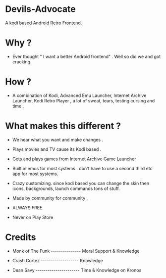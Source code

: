 # Devils-Advocate
A kodi based Android Retro Frontend.

# Why ? 

- Ever thought " I want a better Android  frontend" . Well so did we and got cracking. 

# How ? 

- A combination of Kodi, Advanced Emu Launcher, Internet Archive Launcher, Kodi Retro Player , a lot of sweat, tears, testing cursing and time .

# What makes this different ? 

- We hear what you want and make changes . 

- Plays movies and TV cause its Kodi based .

- Gets and plays games from Internet Archive Game Launcher 

- Built in emus for most systems . don't have to use a second third etc app for most systems.

- Crazy customizing.  since kodi based you can change the skin then icons, backgrounds, launch commands tons of stuff. 

- Made by community for community , 

- ALWAYS FREE.

- Never on Play Store 

# Credits 

- Monk of The Funk --------------- Moral Support & Knowledge 

- Crash Cortez ------------------- Knowledge

- Dean Savy ---------------------- Time & Knowledge on Kronos
